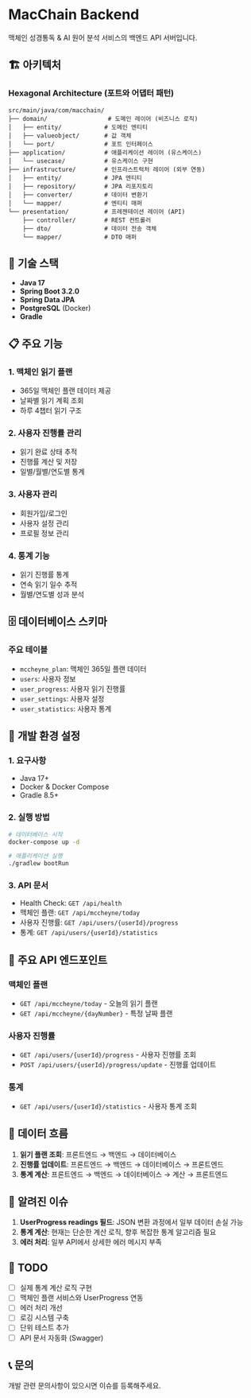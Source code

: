 # MacChain Backend

맥체인 성경통독 & AI 원어 분석 서비스의 백엔드 API 서버입니다.

## 🏗️ 아키텍처

### Hexagonal Architecture (포트와 어댑터 패턴)

```
src/main/java/com/macchain/
├── domain/                 # 도메인 레이어 (비즈니스 로직)
│   ├── entity/            # 도메인 엔티티
│   ├── valueobject/       # 값 객체
│   └── port/              # 포트 인터페이스
├── application/           # 애플리케이션 레이어 (유스케이스)
│   └── usecase/           # 유스케이스 구현
├── infrastructure/        # 인프라스트럭처 레이어 (외부 연동)
│   ├── entity/            # JPA 엔티티
│   ├── repository/        # JPA 리포지토리
│   ├── converter/         # 데이터 변환기
│   └── mapper/            # 엔티티 매퍼
└── presentation/          # 프레젠테이션 레이어 (API)
    ├── controller/        # REST 컨트롤러
    ├── dto/               # 데이터 전송 객체
    └── mapper/            # DTO 매퍼
```

## 🚀 기술 스택

- **Java 17**
- **Spring Boot 3.2.0**
- **Spring Data JPA**
- **PostgreSQL** (Docker)
- **Gradle**

## 📋 주요 기능

### 1. 맥체인 읽기 플랜
- 365일 맥체인 플랜 데이터 제공
- 날짜별 읽기 계획 조회
- 하루 4챕터 읽기 구조

### 2. 사용자 진행률 관리
- 읽기 완료 상태 추적
- 진행률 계산 및 저장
- 일별/월별/연도별 통계

### 3. 사용자 관리
- 회원가입/로그인
- 사용자 설정 관리
- 프로필 정보 관리

### 4. 통계 기능
- 읽기 진행률 통계
- 연속 읽기 일수 추적
- 월별/연도별 성과 분석

## 🗄️ 데이터베이스 스키마

### 주요 테이블
- `mccheyne_plan`: 맥체인 365일 플랜 데이터
- `users`: 사용자 정보
- `user_progress`: 사용자 읽기 진행률
- `user_settings`: 사용자 설정
- `user_statistics`: 사용자 통계

## 🔧 개발 환경 설정

### 1. 요구사항
- Java 17+
- Docker & Docker Compose
- Gradle 8.5+

### 2. 실행 방법
```bash
# 데이터베이스 시작
docker-compose up -d

# 애플리케이션 실행
./gradlew bootRun
```

### 3. API 문서
- Health Check: `GET /api/health`
- 맥체인 플랜: `GET /api/mccheyne/today`
- 사용자 진행률: `GET /api/users/{userId}/progress`
- 통계: `GET /api/users/{userId}/statistics`

## 📝 주요 API 엔드포인트

### 맥체인 플랜
- `GET /api/mccheyne/today` - 오늘의 읽기 플랜
- `GET /api/mccheyne/{dayNumber}` - 특정 날짜 플랜

### 사용자 진행률
- `GET /api/users/{userId}/progress` - 사용자 진행률 조회
- `POST /api/users/{userId}/progress/update` - 진행률 업데이트

### 통계
- `GET /api/users/{userId}/statistics` - 사용자 통계 조회

## 🔄 데이터 흐름

1. **읽기 플랜 조회**: 프론트엔드 → 백엔드 → 데이터베이스
2. **진행률 업데이트**: 프론트엔드 → 백엔드 → 데이터베이스 → 프론트엔드
3. **통계 계산**: 프론트엔드 → 백엔드 → 데이터베이스 → 계산 → 프론트엔드

## 🐛 알려진 이슈

1. **UserProgress readings 필드**: JSON 변환 과정에서 일부 데이터 손실 가능
2. **통계 계산**: 현재는 단순한 계산 로직, 향후 복잡한 통계 알고리즘 필요
3. **에러 처리**: 일부 API에서 상세한 에러 메시지 부족

## 🚧 TODO

- [ ] 실제 통계 계산 로직 구현
- [ ] 맥체인 플랜 서비스와 UserProgress 연동
- [ ] 에러 처리 개선
- [ ] 로깅 시스템 구축
- [ ] 단위 테스트 추가
- [ ] API 문서 자동화 (Swagger)

## 📞 문의

개발 관련 문의사항이 있으시면 이슈를 등록해주세요.

